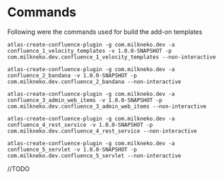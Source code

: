 # Commands

Following were the commands used for build the add-on templates

    atlas-create-confluence-plugin -g com.milkneko.dev -a confluence_1_velocity_templates -v 1.0.0-SNAPSHOT -p com.milkneko.dev.confluence_1_velocity_templates --non-interactive

    atlas-create-confluence-plugin -g com.milkneko.dev -a confluence_2_bandana -v 1.0.0-SNAPSHOT -p com.milkneko.dev.confluence_2_bandana --non-interactive

    atlas-create-confluence-plugin -g com.milkneko.dev -a confluence_3_admin_web_items -v 1.0.0-SNAPSHOT -p com.milkneko.dev.confluence_3_admin_web_items --non-interactive

    atlas-create-confluence-plugin -g com.milkneko.dev -a confluence_4_rest_service -v 1.0.0-SNAPSHOT -p com.milkneko.dev.confluence_4_rest_service --non-interactive

    atlas-create-confluence-plugin -g com.milkneko.dev -a confluence_5_servlet -v 1.0.0-SNAPSHOT -p com.milkneko.dev.confluence_5_servlet --non-interactive

//TODO

